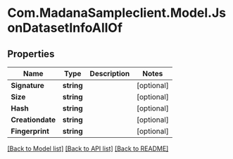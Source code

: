 
# Com.MadanaSampleclient.Model.JsonDatasetInfoAllOf

## Properties

Name | Type | Description | Notes
------------ | ------------- | ------------- | -------------
**Signature** | **string** |  | [optional] 
**Size** | **string** |  | [optional] 
**Hash** | **string** |  | [optional] 
**Creationdate** | **string** |  | [optional] 
**Fingerprint** | **string** |  | [optional] 

[[Back to Model list]](../README.md#documentation-for-models)
[[Back to API list]](../README.md#documentation-for-api-endpoints)
[[Back to README]](../README.md)

